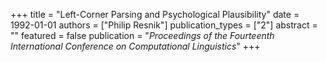 +++
title = "Left-Corner Parsing and Psychological Plausibility"
date = 1992-01-01
authors = ["Philip Resnik"]
publication_types = ["2"]
abstract = ""
featured = false
publication = "*Proceedings of the Fourteenth International Conference on Computational Linguistics*"
+++

